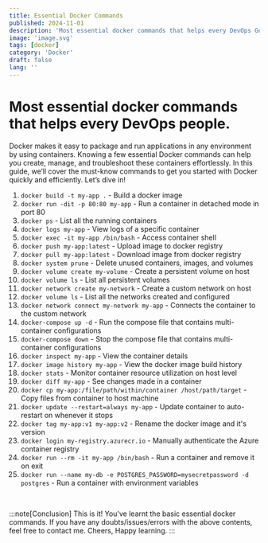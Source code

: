 ```yaml
---
title: Essential Docker Commands
published: 2024-11-01
description: 'Most essential docker commands that helps every DevOps Guy.'
image: 'image.svg'
tags: [docker]
category: 'Docker'
draft: false 
lang: ''
---
```


# Most essential docker commands that helps every DevOps people.

Docker makes it easy to package and run applications in any environment by using containers. Knowing a few essential Docker commands can help you create, manage, and troubleshoot these containers effortlessly. In this guide, we’ll cover the must-know commands to get you started with Docker quickly and efficiently. Let’s dive in!


1. `docker build -t my-app .` - Build a docker image
2. `docker run -dit -p 80:80 my-app` - Run a container in detached mode in port 80
3. `docker ps` - List all the running containers
4. `docker logs my-app` - View logs of a specific container
5. `docker exec -it my-app /bin/bash` - Access container shell
6. `docker push my-app:latest` - Upload image to docker registry
7. `docker pull my-app:latest` - Download image from docker registry
8. `docker system prune` - Delete unused containers, images, and volumes
9. `docker volume create my-volume` - Create a persistent volume on host
10. `docker volume ls` - List all persistent volumes
11. `docker network create my-network` - Create a custom network on host
12. `docker volume ls` - List all the networks created and configured
13. `docker network connect my-network my-app` - Connects the container to the custom network
14. `docker-compose up -d` - Run the compose file that contains multi-container configurations
15. `docker-compose down` - Stop the compose file that contains multi-container configurations
16. `docker inspect my-app` - View the container details
17. `docker image history my-app` - View the docker image build history
18. `docker stats` - Monitor container resource utilization on host level
19. `docker diff my-app` - See changes made in a container
20. `docker cp my-app:/file/path/within/container /host/path/target` - Copy files from container to host machine
21. `docker update --restart=always my-app` - Update container to auto-restart on whenever it stops
22. `docker tag my-app:v1 my-app:v2` - Rename the docker image and it's version
23. `docker login my-registry.azurecr.io` - Manually authenticate the Azure container registry
24. `docker run --rm -it my-app /bin/bash` - Run a container and remove it on exit
25. `docker run --name my-db -e POSTGRES_PASSWORD=mysecretpassword -d postgres` - Run a container with environment variables

<br>

:::note[Conclusion]
This is it! You've learnt the basic essential docker commands. If you have any doubts/issues/errors with the above contents, feel free to contact me. Cheers, Happy learning.
:::